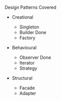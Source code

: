 <!-- https://www.linkedin.com/pulse/go-8-essential-design-patterns-every-programmer-must-know-nitin-singh-rw2bc/ -->
Design Patterns Covered
- Creational 
    - Singleton   
    - Builder   Done
    - Factory

- Behavioural
    - Observer  Done
    - Iterator
    - Strategy

- Structural
    - Facade 
    - Adapter
